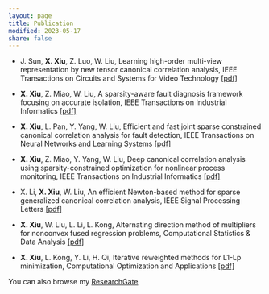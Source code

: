 ```yaml
---
layout: page
title: Publication
modified: 2023-05-17 
share: false
---
```



* J. Sun, <b>X. Xiu</b>, Z. Luo, W. Liu, Learning high-order multi-view representation by new tensor canonical correlation analysis, IEEE Transactions on Circuits and Systems for Video Technology <a href="../journal/2023-TCSVT.pdf" class="textlink" target="_blank">[pdf]</a>

* <b>X. Xiu</b>, Z. Miao, W. Liu, A sparsity-aware fault diagnosis framework focusing on accurate isolation, IEEE Transactions on Industrial Informatics <a href="../journal/2023-TII.pdf" class="textlink" target="_blank">[pdf]</a>

* <b>X. Xiu</b>, L. Pan, Y. Yang, W. Liu, Efficient and fast joint sparse constrained canonical correlation analysis for fault detection, IEEE Transactions on Neural Networks and Learning Systems <a href="../journal/2022-TNNLS.pdf" class="textlink" target="_blank">[pdf]</a>
  
* <b>X. Xiu</b>, Z. Miao, Y. Yang, W. Liu, Deep canonical correlation analysis using sparsity-constrained optimization for nonlinear process monitoring, IEEE Transactions on Industrial Informatics <a href="../journal/2022-TII.pdf" class="textlink" target="_blank">[pdf]</a>

* X. Li, <b>X. Xiu</b>, W. Liu, An efficient Newton-based method for sparse generalized canonical correlation analysis, IEEE Signal Processing Letters <a href="../journal/2022-SPL.pdf" class="textlink" target="_blank">[pdf]</a>

* <b>X. Xiu</b>, W. Liu, L. Li, L. Kong, Alternating direction method of multipliers for nonconvex fused regression problems, Computational Statistics & Data Analysis <a href="../journal/2019-CSDA.pdf" class="textlink" target="_blank">[pdf]</a>

* <b>X. Xiu</b>, L. Kong, Y. Li, H. Qi, Iterative reweighted methods for L1-Lp minimization, Computational Optimization and Applications <a href="../journal/2018-COAP.pdf" class="textlink" target="_blank">[pdf]</a>

You can also browse my <a href="https://www.researchgate.net/profile/Xianchao-Xiu" target="_blank" style="text-decoration:underline;">ResearchGate</a>
